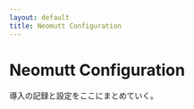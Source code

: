 ```yaml
---
layout: default
title: Neomutt Configuration
---
```


# Neomutt Configuration

導入の記録と設定をここにまとめていく。

